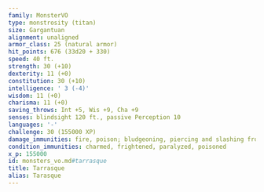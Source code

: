 ```yaml
---
family: MonsterVO
type: monstrosity (titan)
size: Gargantuan
alignment: unaligned
armor_class: 25 (natural armor)
hit_points: 676 (33d20 + 330)
speed: 40 ft.
strength: 30 (+10)
dexterity: 11 (+0)
constitution: 30 (+10)
intelligence: ' 3 (-4)'
wisdom: 11 (+0)
charisma: 11 (+0)
saving_throws: Int +5, Wis +9, Cha +9
senses: blindsight 120 ft., passive Perception 10
languages: '-'
challenge: 30 (155000 XP)
damage_immunities: fire, poison; bludgeoning, piercing and slashing from nonmagical attacks
condition_immunities: charmed, frightened, paralyzed, poisoned
x_p: 155000
id: monsters_vo.md#tarrasque
title: Tarrasque
alias: Tarasque
---
```


